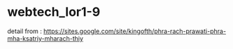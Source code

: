 # webtech_lor1-9
detail from : https://sites.google.com/site/kingofth/phra-rach-prawati-phra-mha-ksatriy-mharach-thiy